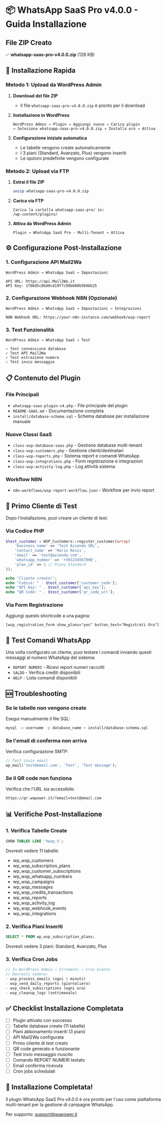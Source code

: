 # 📦 WhatsApp SaaS Pro v4.0.0 - Guida Installazione

## File ZIP Creato
✅ **whatsapp-saas-pro-v4.0.0.zip** (128 KB)

## 🚀 Installazione Rapida

### Metodo 1: Upload da WordPress Admin

1. **Download del file ZIP**
   - Il file `whatsapp-saas-pro-v4.0.0.zip` è pronto per il download

2. **Installazione in WordPress**
   ```
   WordPress Admin → Plugin → Aggiungi nuovo → Carica plugin
   → Seleziona whatsapp-saas-pro-v4.0.0.zip → Installa ora → Attiva
   ```

3. **Configurazione iniziale automatica**
   - Le tabelle vengono create automaticamente
   - I 3 piani (Standard, Avanzato, Plus) vengono inseriti
   - Le opzioni predefinite vengono configurate

### Metodo 2: Upload via FTP

1. **Estrai il file ZIP**
   ```bash
   unzip whatsapp-saas-pro-v4.0.0.zip
   ```

2. **Carica via FTP**
   ```
   Carica la cartella whatsapp-saas-pro/ in:
   /wp-content/plugins/
   ```

3. **Attiva da WordPress Admin**
   ```
   Plugin → WhatsApp SaaS Pro - Multi-Tenant → Attiva
   ```

## ⚙️ Configurazione Post-Installazione

### 1. Configurazione API Mail2Wa
```
WordPress Admin → WhatsApp SaaS → Impostazioni

API URL: https://api.Mail2Wa.it
API Key: 1f06d5c8bd0cd19f7c99b660b504bb25
```

### 2. Configurazione Webhook N8N (Opzionale)
```
WordPress Admin → WhatsApp SaaS → Impostazioni → Integrazioni

N8N Webhook URL: https://your-n8n-instance.com/webhook/wsp-report
```

### 3. Test Funzionalità
```
WordPress Admin → WhatsApp SaaS → Test

✓ Test connessione database
✓ Test API Mail2Wa
✓ Test estrazione numero
✓ Test invio messaggio
```

## 📋 Contenuto del Plugin

### File Principali
- `whatsapp-saas-plugin-v4.php` - File principale del plugin
- `README-SAAS.md` - Documentazione completa
- `install/database-schema.sql` - Schema database per installazione manuale

### Nuove Classi SaaS
- `class-wsp-database-saas.php` - Gestione database multi-tenant
- `class-wsp-customers.php` - Gestione clienti/destinatari
- `class-wsp-reports.php` - Sistema report e comandi WhatsApp
- `class-wsp-integrations.php` - Form registrazione e integrazioni
- `class-wsp-activity-log.php` - Log attività sistema

### Workflow N8N
- `n8n-workflows/wsp-report-workflow.json` - Workflow per invio report

## 🔧 Primo Cliente di Test

Dopo l'installazione, puoi creare un cliente di test:

### Via Codice PHP
```php
$test_customer = WSP_Customers::register_customer(array(
    'business_name' => 'Test Azienda SRL',
    'contact_name' => 'Mario Rossi',
    'email' => 'test@azienda.com',
    'whatsapp_number' => '+391234567890',
    'plan_id' => 1 // Piano Standard
));

echo "Cliente creato!";
echo "Codice: " . $test_customer['customer_code'];
echo "API Key: " . $test_customer['api_key'];
echo "QR Code: " . $test_customer['qr_code_url'];
```

### Via Form Registrazione
Aggiungi questo shortcode a una pagina:
```
[wsp_registration_form show_plans="yes" button_text="Registrati Ora"]
```

## 📱 Test Comandi WhatsApp

Una volta configurato un cliente, puoi testare i comandi inviando questi messaggi al numero WhatsApp del sistema:

- `REPORT NUMERI` - Ricevi report numeri raccolti
- `SALDO` - Verifica crediti disponibili
- `HELP` - Lista comandi disponibili

## 🆘 Troubleshooting

### Se le tabelle non vengono create
Esegui manualmente il file SQL:
```bash
mysql -u username -p database_name < install/database-schema.sql
```

### Se l'email di conferma non arriva
Verifica configurazione SMTP:
```php
// Test invio email
wp_mail('test@email.com', 'Test', 'Test message');
```

### Se il QR code non funziona
Verifica che l'URL sia accessibile:
```
https://qr.wapower.it/?email=test@email.com
```

## 📊 Verifiche Post-Installazione

### 1. Verifica Tabelle Create
```sql
SHOW TABLES LIKE '%wsp_%';
```
Dovresti vedere 11 tabelle:
- wp_wsp_customers
- wp_wsp_subscription_plans
- wp_wsp_customer_subscriptions
- wp_wsp_whatsapp_numbers
- wp_wsp_campaigns
- wp_wsp_messages
- wp_wsp_credits_transactions
- wp_wsp_reports
- wp_wsp_activity_log
- wp_wsp_webhook_events
- wp_wsp_integrations

### 2. Verifica Piani Inseriti
```sql
SELECT * FROM wp_wsp_subscription_plans;
```
Dovresti vedere 3 piani: Standard, Avanzato, Plus

### 3. Verifica Cron Jobs
```php
// In WordPress Admin → Strumenti → Cron Events
// Dovresti vedere:
- wsp_process_emails (ogni 5 minuti)
- wsp_send_daily_reports (giornaliero)
- wsp_check_subscriptions (ogni ora)
- wsp_cleanup_logs (settimanale)
```

## ✅ Checklist Installazione Completata

- [ ] Plugin attivato con successo
- [ ] Tabelle database create (11 tabelle)
- [ ] Piani abbonamento inseriti (3 piani)
- [ ] API Mail2Wa configurata
- [ ] Primo cliente di test creato
- [ ] QR code generato e funzionante
- [ ] Test invio messaggio riuscito
- [ ] Comando REPORT NUMERI testato
- [ ] Email conferma ricevuta
- [ ] Cron jobs schedulati

## 🎉 Installazione Completata!

Il plugin WhatsApp SaaS Pro v4.0.0 è ora pronto per l'uso come piattaforma multi-tenant per la gestione di campagne WhatsApp.

Per supporto: support@wapower.it